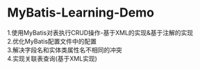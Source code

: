 # MyBatis-Learning-Demo
1.使用MyBatis对表执行CRUD操作-基于XML的实现&基于注解的实现         
2.优化MyBatis配置文件中的配置                   
3.解决字段名和实体类属性名不相同的冲突          
4.实现关联表查询(基于XML实现)              
